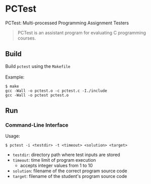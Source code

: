 # PCTest
PCTest: Multi-processed Programming Assignment Testers
> PCTest is an assistant program for evaluating C programming courses.

## Build
Build `pctest` using the `Makefile`<br><br>
Example:
```
$ make
gcc -Wall -o pctest.o -c pctest.c -I./include
gcc -Wall -o pctest pctest.o
```

## Run
### Command-Line Interface
Usage:
```
$ pctest -i <testdir> -t <timeout> <solution> <target>
```
* `testdir`: directory path where test inputs are stored
* `timeout`: time limit of program execution
    * accepts integer values from 1 to 10
* `solution`: filename of the correct program source code
* `target`: filename of the student's program source code
